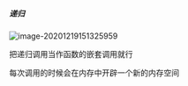##### 递归

![image-20201219151325959](/Users/hpinke/Documents/img/image-20201219151325959.png)

把递归调用当作函数的嵌套调用就行

每次调用的时候会在内存中开辟一个新的内存空间